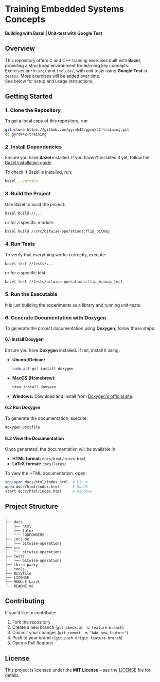 # **Training Embedded Systems Concepts**
#### Building with Bazel | Unit-test with Google Test
## **Overview**
This repository offers C and C++ training exercises built with **Bazel**, providing a structured environment for learning key concepts.<br>
Exercises are in `src/` and `include/`, with unit tests using **Google Test** in `tests/`. More exercises will be added over time.<br>
See below for setup and usage instructions.

## **Getting Started**

### **1. Clone the Repository**
To get a local copy of this repository, run:

```sh
git clone https://github.com/gyrok42/gyrok42-training.git
cd gyrok42-training
```

### **2. Install Dependencies**
Ensure you have **Bazel** installed. If you haven't installed it yet, follow the [Bazel installation guide](https://bazel.build/install).

To check if Bazel is installed, run:

```sh
bazel --version
```

### **3. Build the Project**
Use Bazel to build the project:

```sh
bazel build //...
```

or for a specific module:

```sh
bazel build //src/bitwise-operations:flip_bitmap
```

### **4. Run Tests**
To verify that everything works correctly, execute:

```sh
bazel test //tests/...
```

or for a specific test:

```sh
bazel test //tests/bitwise-operations:flip_bitmap_test
```

### **5. Run the Executable**
It is just building the experiments as a library and running unit-tests.

### **6. Generate Documentation with Doxygen**
To generate the project documentation using **Doxygen**, follow these steps:

#### **6.1 Install Doxygen**
Ensure you have **Doxygen** installed. If not, install it using:

- **Ubuntu/Debian:**
  ```sh
  sudo apt-get install doxygen
  ```
- **MacOS (Homebrew):**
  ```sh
  brew install doxygen
  ```
- **Windows:**
  Download and install from [Doxygen's official site](https://www.doxygen.nl/download.html).

#### **6.2 Run Doxygen**
To generate the documentation, execute:

```sh
doxygen Doxyfile
```

#### **6.3 View the Documentation**
Once generated, the documentation will be available in:
- **HTML format:** `docs/html/index.html`
- **LaTeX format:** `docs/latex/`

To view the HTML documentation, open:

```sh
xdg-open docs/html/index.html  # Linux
open docs/html/index.html      # MacOS
start docs/html/index.html     # Windows
```

## **Project Structure**

```
.
├── docs
│   ├── html
│   ├── latex
│   └── CODEOWNERS
├── include
│   └── bitwise-operations
├── src
│   └── bitwise-operations
├── tests
│   └── bitwise-operations
├── third-party
├── tools
├── Doxyfile
├── LICENSE
├── MODULE.bazel
└── README.md
```

## **Contributing**
If you'd like to contribute:

1. Fork the repository
2. Create a new branch (`git checkout -b feature-branch`)
3. Commit your changes (`git commit -m "Add new feature"`)
4. Push to your branch (`git push origin feature-branch`)
5. Open a Pull Request

## **License**
This project is licensed under the **MIT License** – see the [LICENSE](LICENSE) file for details.

